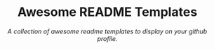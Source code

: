 <h1 align="center">Awesome README Templates</h1>
<p align="center"><i>A collection of awesome readme templates to display on your github profile.</i></p>
